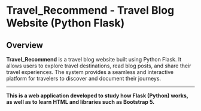 # Travel_Recommend - Travel Blog Website (Python Flask)

## Overview

**Travel_Recommend** is a travel blog website built using Python Flask. It allows users to explore travel destinations, read blog posts, and share their travel experiences. The system provides a seamless and interactive platform for travelers to discover and document their journeys.

------

**This is a web application developed to study how Flask (Python) works, as well as to learn HTML and libraries such as Bootstrap 5.**
